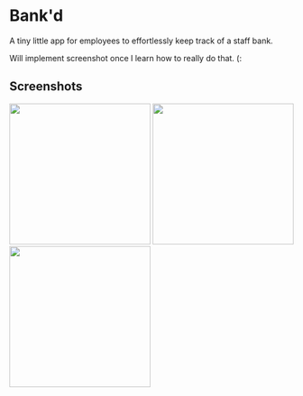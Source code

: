 # Bank'd
A tiny little app for employees to effortlessly keep track of a staff bank.

Will implement screenshot once I learn how to really do that. (:

## Screenshots

<img src="/../screenshots/screens/screen1.png?raw=true" width="250" />
<img src="/../screenshots/screens/screen2.png?raw=true" width="250" />
<img src="/../screenshots/screens/screen3.png?raw=true" width="250" />
